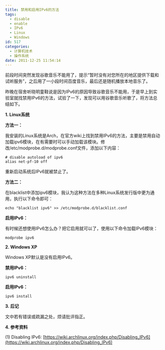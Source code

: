```yaml
---
title: 禁用和启用IPv6的方法
tags:
  - disable
  - enable
  - IPv6
  - Linux
  - Windows
id: 517
categories:
  - 计算机技术
  - 操作系统
date: 2011-12-25 11:54:14
---
```


前段时间突然发现谷歌音乐不能用了，提示“暂时没有对您所在的地区提供下载和试听服务”，之后用了一小段时间百度音乐，最后还是随机播放本地音乐了。

昨晚在宿舍听晓明童鞋说是因为IPv6的原因导致谷歌音乐不能用，于是早上到实验室就找禁用IPv6的方法，试验了一下，发现可以用谷歌音乐听歌了，将方法总结如下。

**1\. Linux系统**

**方法一：**

我安装的Linux系统是Arch，在官方wiki上找到禁用IPv6的方法，主要是禁用自动加载ipv6模块，在有需要时可以手动加载该模块。修改/etc/modprobe.d/modprobe.conf文件，添加以下内容：

```
# disable autoload of ipv6
alias net-pf-10 off
```

重新启动系统后IPv6就被禁止了。

**方法二：**

在blacklist中添加ipv6模块，我认为这种方法在多种Linux系统发行版中更为通用，执行以下命令即可：

```
echo "blacklist ipv6" >> /etc/modprobe.d/blacklist.conf
```

**启用IPv6：**

有时候还想使用IPv6怎么办？把它启用就可以了，使用以下命令加载IPv6模块：

```
modprobe ipv6
```

**2\. Windows XP**

Windows XP默认是没有启用IPv6。

**禁用IPv6：**

```
ipv6 uninstall
```

**启用IPv6：**

```
ipv6 install
```

**3\. 后记**

文中若有错误或疏漏之处，烦请批评指正。

**4\. 参考资料**

(1) Disabling IPv6: [https://wiki.archlinux.org/index.php/Disabling_IPv6](https://wiki.archlinux.org/index.php/Disabling_IPv6)
